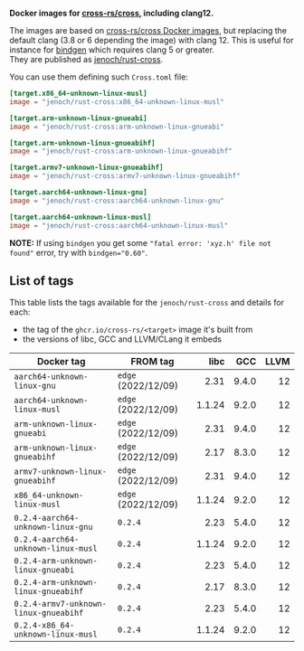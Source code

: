 **Docker images for [cross-rs/cross](https://github.com/cross-rs/cross), including clang12.**

The images are based on [cross-rs/cross Docker images](https://github.com/orgs/cross-rs/packages?repo_name=cross),
but replacing the default clang (3.8 or 6 depending the image) with clang 12. This is useful for instance for [bindgen](https://rust-lang.github.io/rust-bindgen/requirements.html) which requires clang 5 or greater.  
They are published as [jenoch/rust-cross](https://hub.docker.com/repository/docker/jenoch/rust-cross).

You can use them defining such `Cross.toml` file:
```toml
[target.x86_64-unknown-linux-musl]
image = "jenoch/rust-cross:x86_64-unknown-linux-musl"

[target.arm-unknown-linux-gnueabi]
image = "jenoch/rust-cross:arm-unknown-linux-gnueabi"

[target.arm-unknown-linux-gnueabihf]
image = "jenoch/rust-cross:arm-unknown-linux-gnueabihf"

[target.armv7-unknown-linux-gnueabihf]
image = "jenoch/rust-cross:armv7-unknown-linux-gnueabihf"

[target.aarch64-unknown-linux-gnu]
image = "jenoch/rust-cross:aarch64-unknown-linux-gnu"

[target.aarch64-unknown-linux-musl]
image = "jenoch/rust-cross:aarch64-unknown-linux-musl"
```

**NOTE:** If using `bindgen` you get some `"fatal error: 'xyz.h' file not found"` error, try with `bindgen="0.60"`.

## List of tags

This table lists the tags available for the `jenoch/rust-cross` and details for each:
 - the tag of the `ghcr.io/cross-rs/<target>` image it's built from
 - the versions of libc, GCC and LLVM/CLang it embeds


| Docker tag                            |  FROM tag           | libc   |  GCC  | LLVM |
|---------------------------------------|---------------------|-------:|------:|-----:|
| `aarch64-unknown-linux-gnu`           | `edge` (2022/12/09) | 2.31   | 9.4.0 | 12   |
| `aarch64-unknown-linux-musl`          | `edge` (2022/12/09) | 1.1.24 | 9.2.0 | 12   |
| `arm-unknown-linux-gnueabi`           | `edge` (2022/12/09) | 2.31   | 9.4.0 | 12   |
| `arm-unknown-linux-gnueabihf`         | `edge` (2022/12/09) | 2.17   | 8.3.0 | 12   |
| `armv7-unknown-linux-gnueabihf`       | `edge` (2022/12/09) | 2.31   | 9.4.0 | 12   |
| `x86_64-unknown-linux-musl`           | `edge` (2022/12/09) | 1.1.24 | 9.2.0 | 12   |
| `0.2.4-aarch64-unknown-linux-gnu`     | `0.2.4`             | 2.23   | 5.4.0 | 12   |
| `0.2.4-aarch64-unknown-linux-musl`    | `0.2.4`             | 1.1.24 | 9.2.0 | 12   |
| `0.2.4-arm-unknown-linux-gnueabi`     | `0.2.4`             | 2.23   | 5.4.0 | 12   |
| `0.2.4-arm-unknown-linux-gnueabihf`   | `0.2.4`             | 2.17   | 8.3.0 | 12   |
| `0.2.4-armv7-unknown-linux-gnueabihf` | `0.2.4`             | 2.23   | 5.4.0 | 12   |
| `0.2.4-x86_64-unknown-linux-musl`     | `0.2.4`             | 1.1.24 | 9.2.0 | 12   |
